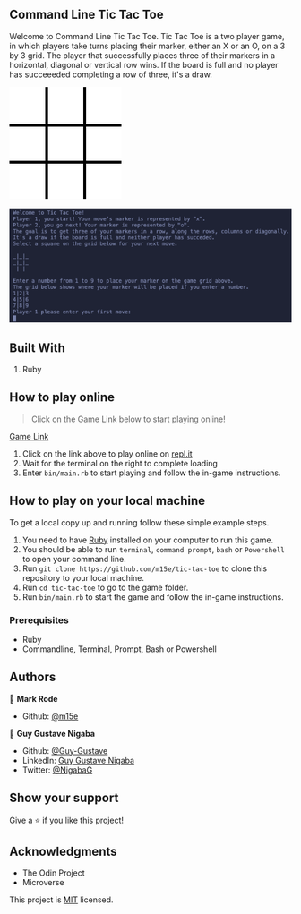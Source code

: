 ## Command Line Tic Tac Toe
Welcome to Command Line Tic Tac Toe.
Tic Tac Toe is a two player game, in which players take turns placing their marker, either an X or an O, on a 3 by 3 grid.
The player that successfully places three of their markers in a horizontal, diagonal or vertical row wins.
If the board is full and no player has succeeeded completing a row of three, it's a draw.

![example](./tic-tac-toe.gif)

![screenshot](./screenshot.png)

## Built With

1. Ruby

## How to play online

> Click on the Game Link below to start playing online!

[Game Link](https://repl.it/@m15e/tic-tac-toe)

1. Click on the link above to play online on [repl.it](https://repl.it)
2. Wait for the terminal on the right to complete loading 
3. Enter `bin/main.rb` to start playing and follow the in-game instructions.


## How to play on your local machine

To get a local copy up and running follow these simple example steps.

1. You need to have [Ruby](https://www.ruby-lang.org/en/) installed on your computer to run this game.
2. You should be able to run `terminal`, `command prompt`, `bash` or `Powershell` to open your command line.
3. Run `git clone https://github.com/m15e/tic-tac-toe` to clone this repository to your local machine.
4. Run `cd tic-tac-toe` to go to the game folder.
5. Run `bin/main.rb` to start the game and follow the in-game instructions.

### Prerequisites

- Ruby
- Commandline, Terminal, Prompt, Bash or Powershell

## Authors


👤 **Mark Rode**

- Github: [@m15e](https://github.com/m15e)

👤 **Guy Gustave Nigaba**

- Github: [@Guy-Gustave](https://github.com/Guy-Gustave)
- LinkedIn: [Guy Gustave Nigaba](https://www.linkedin.com/in/guy-gustave-nigaba/)
- Twitter: [@NigabaG](https://twitter.com/NigabaG)

## Show your support

Give a ⭐️ if you like this project!

## Acknowledgments

- The Odin Project
- Microverse

This project is [MIT](lic.url) licensed.